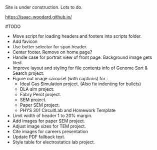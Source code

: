 Site is under construction. Lots to do.

https://isaac-woodard.github.io/

#TODO
- Move script for loading headers and footers into scripts folder.
- Add favicon
- Use better selector for span.header.
- Center footer. Remove on home page?
- Handle case for portrait view of front page. Background image gets tiled.
- Improve layout and styling for file contents info of Genome Sort & Search project.
- Figure out image carousel (with captions) for :
  - Ideal Gas Simulation project. (Also fix indenting for bullets)
  - DLA sim project.
  - Fabry Perot project.
  - SEM project.
  - Paper SEM project.
  - PHYS 301 CircuitLab and Homework Template
- Limit width of header 1 to 20% margin.
- Add images for paper SEM project.
- Adjust image sizes for TEM project.
- Cite images for careers presentation
- Update PDF fallback text.
- Style table for electrostatics lab project.